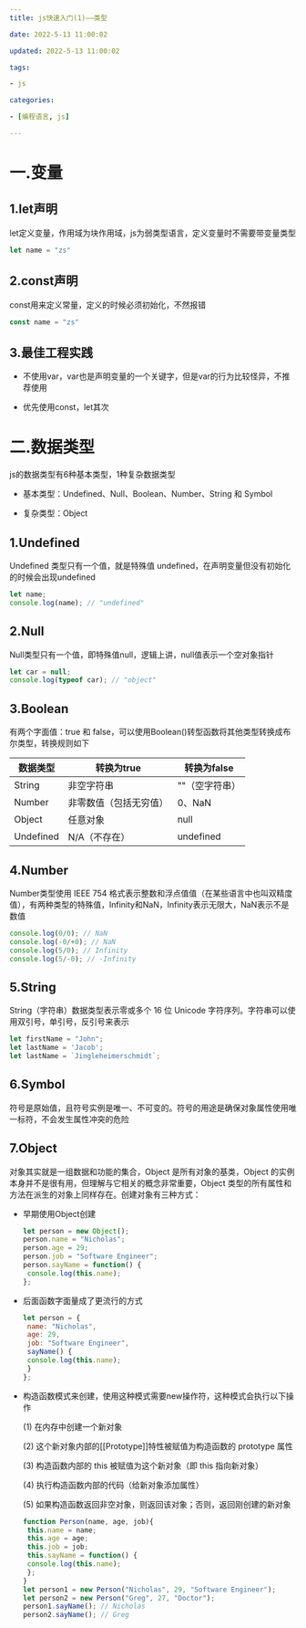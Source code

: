 ```yaml
---
title: js快速入门(1)——类型

date: 2022-5-13 11:00:02

updated: 2022-5-13 11:00:02

tags:

- js

categories:

- [编程语言, js]

---
```


# 一.变量

## 1.let声明

let定义变量，作用域为块作用域，js为弱类型语言，定义变量时不需要带变量类型

```javascript
let name = "zs"
```

## 2.const声明

const用来定义常量，定义的时候必须初始化，不然报错

```javascript
const name = "zs"
```

## 3.最佳工程实践

- 不使用var，var也是声明变量的一个关键字，但是var的行为比较怪异，不推荐使用

- 优先使用const，let其次

# 二.数据类型

js的数据类型有6种基本类型，1种复杂数据类型

- 基本类型：Undefined、Null、Boolean、Number、String 和 Symbol

- 复杂类型：Object

## 1.Undefined

Undefined 类型只有一个值，就是特殊值 undefined，在声明变量但没有初始化的时候会出现undefined

```javascript
let name;
console.log(name); // "undefined"
```

## 2.Null

Null类型只有一个值，即特殊值null，逻辑上讲，null值表示一个空对象指针

```javascript
let car = null; 
console.log(typeof car); // "object"
```

## 3.Boolean

有两个字面值：true 和 false，可以使用Boolean()转型函数将其他类型转换成布尔类型，转换规则如下

| 数据类型      | 转换为true     | 转换为false  |
| --------- | ----------- | --------- |
| String    | 非空字符串       | ""（空字符串）  |
| Number    | 非零数值（包括无穷值） | 0、NaN     |
| Object    | 任意对象        | null      |
| Undefined | N/A（不存在）    | undefined |

## 4.Number

Number类型使用 IEEE 754 格式表示整数和浮点值值（在某些语言中也叫双精度值），有两种类型的特殊值，Infinity和NaN，Infinity表示无限大，NaN表示不是数值

```javascript
console.log(0/0); // NaN 
console.log(-0/+0); // NaN
console.log(5/0); // Infinity 
console.log(5/-0); // -Infinity
```

## 5.String

String（字符串）数据类型表示零或多个 16 位 Unicode 字符序列。字符串可以使用双引号，单引号，反引号来表示

```javascript
let firstName = "John"; 
let lastName = 'Jacob'; 
let lastName = `Jingleheimerschmidt`;
```

## 6.Symbol

符号是原始值，且符号实例是唯一、不可变的。符号的用途是确保对象属性使用唯一标符，不会发生属性冲突的危险

## 7.Object

对象其实就是一组数据和功能的集合，Object 是所有对象的基类，Object 的实例本身并不是很有用，但理解与它相关的概念非常重要，Object 类型的所有属性和方法在派生的对象上同样存在。创建对象有三种方式：

- 早期使用Object创建
  
  ```javascript
  let person = new Object(); 
  person.name = "Nicholas"; 
  person.age = 29; 
  person.job = "Software Engineer"; 
  person.sayName = function() { 
   console.log(this.name); 
  };
  ```

- 后面函数字面量成了更流行的方式
  
  ```javascript
  let person = { 
   name: "Nicholas", 
   age: 29, 
   job: "Software Engineer", 
   sayName() { 
   console.log(this.name); 
   } 
  };
  ```

- 构造函数模式来创建，使用这种模式需要new操作符，这种模式会执行以下操作
  
  (1) 在内存中创建一个新对象
  
  (2) 这个新对象内部的[[Prototype]]特性被赋值为构造函数的 prototype 属性
  
  (3) 构造函数内部的 this 被赋值为这个新对象（即 this 指向新对象）
  
  (4) 执行构造函数内部的代码（给新对象添加属性）
  
  (5) 如果构造函数返回非空对象，则返回该对象；否则，返回刚创建的新对象
  
  ```javascript
  function Person(name, age, job){ 
   this.name = name; 
   this.age = age; 
   this.job = job; 
   this.sayName = function() { 
   console.log(this.name); 
   }; 
  } 
  let person1 = new Person("Nicholas", 29, "Software Engineer"); 
  let person2 = new Person("Greg", 27, "Doctor"); 
  person1.sayName(); // Nicholas 
  person2.sayName(); // Greg
  ```


